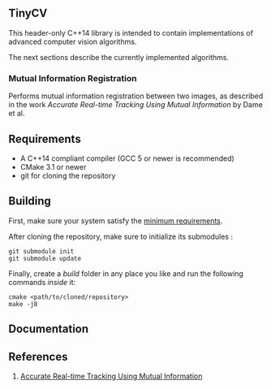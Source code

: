 ## TinyCV
This header-only C++14 library is intended to contain implementations of
advanced computer vision algorithms.

The next sections describe the currently implemented algorithms.

### Mutual Information Registration
Performs mutual information registration between two images, as described in
the work *Accurate Real-time Tracking Using Mutual Information* by Dame et al.

## <a name="requirements"></a> Requirements
* A C++14 compliant compiler (GCC 5 or newer is recommended)
* CMake 3.1 or newer
* git for cloning the repository

## Building
First, make sure your system satisfy the [minimum requirements](#requirements).

After cloning the repository, make sure to initialize its submodules :

    git submodule init
    git submodule update

Finally, create a *build* folder in any place you like and run the following
commands *inside* it:

```shell
cmake <path/to/cloned/repository>
make -j8
```

## Documentation

## References
1. [Accurate Real-time Tracking Using Mutual Information][1]

[1]: https://www.irisa.fr/lagadic/pdf/2010_ismar_dame.pdf
